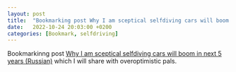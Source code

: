 ```yaml
---
layout: post
title:  "Bookmarking post Why I am sceptical selfdiving cars will boom in next 5 years"
date:   2022-10-24 20:03:00 +0200
categories: [Bookmark, selfdriving]
---
```

Bookmarkinng post [Why I am sceptical selfdiving cars will boom in next 5 years (Russian)](https://habr.com/ru/post/690826/) which I will share with overoptimistic pals.
